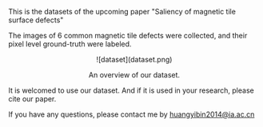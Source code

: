 This is the datasets of the upcoming paper "Saliency of magnetic tile surface defects" 

The images of 6 common magnetic tile defects were collected, and their pixel level ground-truth were labeled. 
<center> 
![dataset](dataset.png)

An overview of our dataset.
</center> 
It is welcomed to use our dataset. And if it is used in your research, please cite our paper. 

If you have any questions, please contact me by   [huangyibin2014@ia.ac.cn](huangyibin2014@ia.ac.cn)
